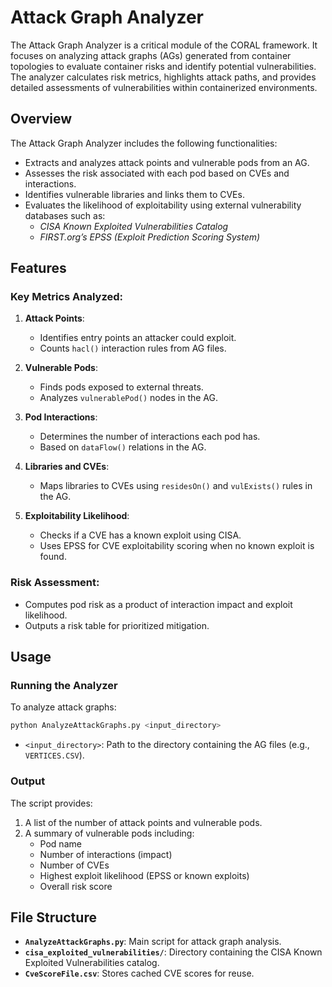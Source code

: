 # Attack Graph Analyzer

The Attack Graph Analyzer is a critical module of the CORAL framework. It focuses on analyzing attack graphs (AGs) generated from container topologies to evaluate container risks and identify potential vulnerabilities. The analyzer calculates risk metrics, highlights attack paths, and provides detailed assessments of vulnerabilities within containerized environments.


## Overview

The Attack Graph Analyzer includes the following functionalities:

- Extracts and analyzes attack points and vulnerable pods from an AG.
- Assesses the risk associated with each pod based on CVEs and interactions.
- Identifies vulnerable libraries and links them to CVEs.
- Evaluates the likelihood of exploitability using external vulnerability databases such as:
  - _CISA Known Exploited Vulnerabilities Catalog_
  - _FIRST.org’s EPSS (Exploit Prediction Scoring System)_


## Features

### Key Metrics Analyzed:

1. **Attack Points**:
   - Identifies entry points an attacker could exploit.
   - Counts `hacl()` interaction rules from AG files.

2. **Vulnerable Pods**:
   - Finds pods exposed to external threats.
   - Analyzes `vulnerablePod()` nodes in the AG.

3. **Pod Interactions**:
   - Determines the number of interactions each pod has.
   - Based on `dataFlow()` relations in the AG.

4. **Libraries and CVEs**:
   - Maps libraries to CVEs using `residesOn()` and `vulExists()` rules in the AG.

5. **Exploitability Likelihood**:
   - Checks if a CVE has a known exploit using CISA.
   - Uses EPSS for CVE exploitability scoring when no known exploit is found.

### Risk Assessment:
- Computes pod risk as a product of interaction impact and exploit likelihood.
- Outputs a risk table for prioritized mitigation.



## Usage

### Running the Analyzer
To analyze attack graphs:
```bash
python AnalyzeAttackGraphs.py <input_directory>
```
- `<input_directory>`: Path to the directory containing the AG files (e.g., `VERTICES.CSV`).

### Output
The script provides:
1. A list of the number of attack points and vulnerable pods.
2. A summary of vulnerable pods including:
   - Pod name
   - Number of interactions (impact)
   - Number of CVEs
   - Highest exploit likelihood (EPSS or known exploits)
   - Overall risk score



## File Structure

- **`AnalyzeAttackGraphs.py`**: Main script for attack graph analysis.
- **`cisa_exploited_vulnerabilities/`**: Directory containing the CISA Known Exploited Vulnerabilities catalog.
- **`CveScoreFile.csv`**: Stores cached CVE scores for reuse.

